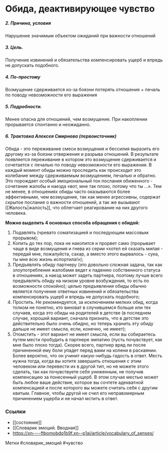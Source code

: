 #  Обида, деактивирующее чувство 

##### 2. Причина, условия
Нарушение значимым объектом ожиданий при важности отношений

##### 3. Цель.
Получение извинений и обязательства компенсировать ущерб и впредь не допускать подобного.

##### 4. По-простому
Возмущение сдерживается из-за боязни потерять отношения + печаль по поводу невозможности его выражения

##### 5. Подробности.
Менее опасна для отношений, чем возмущение. При накоплении прорывается спонтанно и неожиданно.

##### 6. Трактовка Алексея Смирнова (первоисточник)

Обида - это переживание смеси возмущения и бессилия выразить его другому из-за боязни отвержения и разрыва отношений. В результате появляется переживание в котором это возмущение сдерживается и сочетается с печалью по поводу невозможности его выражения. 
В каждый момент обиды можно проследить как происходит это колебание между сдерживаемым возмущением, печалью и обратно. Это порождает особый эмоциональный тон послания обиженного - сочетание жалобы и наезда «вот, мне так плохо, потому что ты ...». 
Тем не менее, в отношениях обиды часто оказываются более эффективными, чем возмущение, так как менее агрессивны, содержат скрытое послание о важности отношений, а так же вызывают [[Жалость|жалость]], что облегчает реагирование на них другого человека.  
  
**Можно выделить 4 основных способа обращения с обидой:**  
1) Подавлять (чревато соматизацией и последующим массовым прорывом);  
2) Копить до тех пор, пока не накопится и прорвет само (прорывает чаще в виде возмущения и гнева из серии «хотел ей сказать милая - передай мне, пожалуйста, сахар, а вместо этого вырвалось - сука, ты мне всю жизнь испортила!»);  
3) Предъявлять обиду партнеру (это довольно сложная задача, так как злоупотребления жалобами ведет к падению собственного статуса в отношениях, а наезд может задеть партнера, поэтому лучше всего предъявлять обиду на низком уровне возбуждения, то есть по возможности спокойно); целью предъявления обиды обычно является получение ответных извинений и обязательства компенсировать ущерб и впредь не допускать подобного;  
4) Простить. Не рекомендуется, за исключением мелких обид, когда толком не понятно, кто виноват в случившемся больше или тех случаев, когда это обиды на родителей в детстве (в последнем случае, хороший вариант, сначала признать, что в детстве это действительно было очень обидно, но теперь хранить эту обиду дальше не имеет смысла, если, конечно, не имеет);  
5) Отомстить - этот вариант не имеет смысла, если вы собираетесь путем мести пробудить в партнере эмпатию (пусть почувствует, как мне было плохо тогда). Скорее всего, партнер вряд ли после причиненной ему боли упадет перед вами на колени в раскаянии. Более вероятно, что он учинит какую-нибудь гадость в ответ. Месть нужна тогда, когда вы хотите завершить отношения с этим человеком или перевести их в другой тип, но не можете этого сделать, так как почувствуете себя униженным, не получив компенсацию за понесенный ущерб. В этом случае местью может быть любое ваше действие, которое вы сочтете адекватной компенсацией и после которого вы можете считать себя с другим квитым. Главное, чтобы другой не счел его неправомерным причинением ущерба и не начал мстить в ответ.


### Ссылки
- [[состояние]]
- [[Словарик эмоций. Вводная]]
- https://xn----ftbomobdq1b9f.xn--p1ai/article/vocabulary_of_senses/

Метки #словарик_эмоций #чувство 


